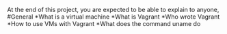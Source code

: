 At the end of this project, you are expected to be able to explain to anyone,
#General
*What is a virtual machine
*What is Vagrant
*Who wrote Vagrant
*How to use VMs with Vagrant
*What does the command uname do
